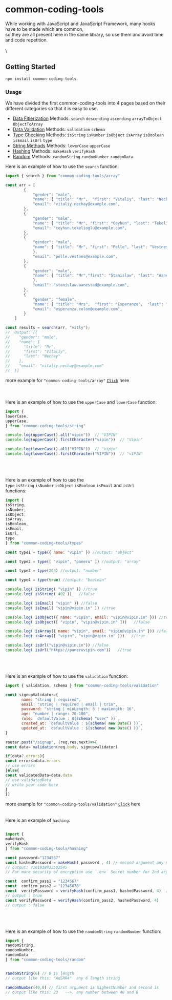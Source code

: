 # common-coding-tools

While working with JavaScript and JavaScript Framework, many hooks have to be made which are common, \
so they are all present here in the same library, so use them and avoid time and code repetition. \
\
\ 

## Getting Started
```javascript
npm install common-coding-tools
```


### Usage
We have divided the first common-coding-tools into 4 pages based on their different categories so that it is easy to use.

- [Data Fitlerization](https://github.com/PaneruVipin/common-coding-tools/blob/main/docs/ARRAY.md#common-coding-toolsarray)    Methods: `search` `descending` `ascending` `arrayToObject` `ObjectToArray`
- [Data Validation](https://github.com/PaneruVipin/common-coding-tools/blob/main/docs/VALIDATE.md#common-coding-toolsvalidation)  Methods: `validation` `schema` 
- [Type Checking](https://github.com/PaneruVipin/common-coding-tools/blob/main/docs/TYPES.md#common-coding-toolstypes)        Methods: `isString` `isNumber` `isObject` `isArray` `isBoolean` `isEmail` `isUrl` `type`
- [String Methods](https://github.com/PaneruVipin/common-coding-tools/blob/main/docs/STRING.md#common-coding-toolsstring)      Methods: `lowerCase` `upperCase`
- [Hashing](https://github.com/PaneruVipin/common-coding-tools/blob/main/docs/HASHING.md#common-coding-toolshashing)      Methods: `makeHash` `verifyHash`
- [Random](https://github.com/PaneruVipin/common-coding-tools/blob/main/docs/RANDOM.md#common-coding-toolsrandom)      Methods: `randomString` `randomNumber` `randomData`


Here is an example of how to use the `search` function:
```javascript
import { search } from "common-coding-tools/array"

const arr = [
        {
            "gender": "male",
            "name": { "title": "Mr",  "first": "Vitaliy", "last": "Nechay" },
            "email": "vitaliy.nechay@example.com",
        },
        {
            "gender": "male",
            "name": { "title": "Mr", "first": "Ceyhun", "last": "Tekelioğlu"  },
            "email": "ceyhun.tekelioglu@example.com",
        },
        {
            "gender": "male",
            "name": { "title": "Mr", "first": "Pelle", "last": "Vestnes"
            },
            "email": "pelle.vestnes@example.com",
        },
        {
            "gender": "male",
            "name": { "title": "Mr","first": "Stanislaw", "last": "Aanestad"
            },
            "email": "stanislaw.aanestad@example.com",
        },
        {
            "gender": "female",
            "name": { "title": "Mrs",  "first": "Esperanza",  "last": "Colón"},
            "email": "esperanza.colon@example.com",
        }
    ]

const results = search(arr, "vitly");
//  Output: [{
//    "gender": "male",
//    "name": {
//      "title": "Mr",
//      "first": "Vitaliy",
//      "last": "Nechay"
//    },
//    "email": "vitaliy.nechay@example.com"
//  }] 

```

more example for `"common-coding-tools/array"` [`Click`](https://github.com/PaneruVipin/common-coding-tools/blob/main/docs/ARRAY.md#common-coding-toolsarray) here\
\
\
\
Here is an example of how to use the `upperCase` and `lowerCase` function:
```javascript
import {
lowerCase,
upperCase,
} from "common-coding-tools/string"

console.log(upperCase().all("vipin"))  // "VIPIN"
console.log(upperCase().firstCharacter("vipin"))  // "Vipin"

console.log(lowerCase().all("VIPIN"))  // "vipin"
console.log(lowerCase().firstCharacter("VIPIN"))  // "vIPIN"

```
\
\
\
Here is an example of how to use the \
`type` `isString` `isNumber` `isObject` `isBoolean` `isEmail` and `isUrl` \
functions:
```javascript
import {
isString,
isNumber,
isObject,
isArray,
isBoolean,
isEmail,
isUrl,
type
} from "common-coding-tools/types"

const type1 = type({ name: "vipin" }) //output: "object"

const type2 = type([ "vipin", "paneru" ]) //output: "array"

const type3 = type(204) //output: "number"

const type4 = type(true) //output: "boolean"

console.log( isString( "vipin" )) //true
console.log( isString( 402 ))   //false

console.log( isEmail( "vipin" )) //false
console.log( isEmail( "vipin@vipin.in" )) //true

console.log( isObject({ name: "vipin", email: "vipin@vipin.in" })) //true
console.log( isObject([ "vipin", "vipin@vipin.in" ]))   //false

console.log( isArray({ name: "vipin", email: "vipin@vipin.in" })) //false
console.log( isArray([ "vipin", "vipin@vipin.in" ]))   //true

console.log( isUrl("vipin@vipin.in")) //false
console.log( isUrl("https://paneruvipin.com"))   //true
```
\
\
\
Here is an example of how to use the `validation` function:
```javascript
import { validation, schema } from "common-coding-tools/validation"

const signupValidator={
       name: "string | required",
       email: "string | required | email | trim",
       password: "string | minLength: 8 | maxLength: 16",
       age: "number | range: 20-100",
       role: `defaultValue : ${schema( "user" )}`,
       created_at: `defaultValue : ${schema( new Date() )}`,
       updated_at: `defaultValue : ${schema( new Date() )}`,
}

router.post("/signup", (req,res,next)=>{
const data= validation(req.body, signupvalidator)

if(data?.errors){
const errors=data.errors
// use errors
}else{
const validatedData=data.data
// use validatedData
// write your code here
}
})
```
more example for `"common-coding-tools/validation"` [`Click`](https://github.com/PaneruVipin/common-coding-tools/blob/main/docs/VALIDATE.md#common-coding-toolsvalidation) here
\
\
\
Here is an example of `hashing`:
```javascript

import {
makeHash,
verifyHash
} from "common-coding-tools/hashing"

const password="1234567"
const hashedPassword = makeHash( password , 4) // second argument any number 
// output: 7101818432503545
// For more security of encryption use `.env` Secret number for 2nd argument

const  confirm_pass1 = "1234567"
const  confirm_pass2 = "12345678"
const  verifyPassword = verifyHash(confirm_pass1, hashedPassword, 4)  // third args is same as makHash 2nd args
// output : true
const verifyPassword = verifyHash(confirm_pass2, hashedPassword, 4)  
// output : false
```
\
\
\
Here is an example of how to use the `randomString` `randomNumber` function:
```javascript
import {
randomString,
randomNumber,
randomData
} from "common-coding-tools/random"


randomString(6) // 6 is length
// output like this: "AdSRR4"  any 6 length string

randomNumber(40,0) // first argument is highestNumber and second is
// output like this: 23   -->. any number between 40 and 0
```

